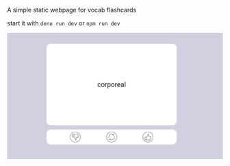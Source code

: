 A simple static webpage for vocab flashcards

start it with `deno run dev` or `npm run dev`

![A screenshot of the website; shows a flashcard and three buttons below it](./screenshot.png)